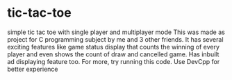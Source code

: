# tic-tac-toe
simple tic tac toe with single player and multiplayer mode
This was made as project for C programming subject by me and 3 other friends.
It has several exciting features like game status display that counts the winning of every player and even shows the count of draw and cancelled game.
Has inbuilt ad displaying feature too.
For more, try running this code.  Use DevCpp for better experience 
